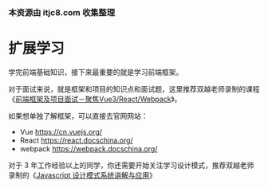 ### 本资源由 itjc8.com 收集整理
# 扩展学习

学完前端基础知识，接下来最重要的就是学习前端框架。

对于面试来说，就是框架和项目的知识点和面试题，这里推荐双越老师录制的课程《[前端框架及项目面试－聚焦Vue3/React/Webpack](https://coding.imooc.com/class/419.html)》。

如果想单独了解框架，可以直接去官网网站：
- Vue https://cn.vuejs.org/
- React https://react.docschina.org/
- webpack https://webpack.docschina.org/

对于 3 年工作经验以上的同学，你还需要开始关注学习设计模式，推荐双越老师录制的《[Javascript 设计模式系统讲解与应用](https://coding.imooc.com/class/255.html)》
